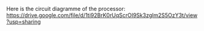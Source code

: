 Here is the circuit diagramme of the processor:
https://drive.google.com/file/d/1ti92BrK0rUqScrOI9Sk3zglm2S5OzY3t/view?usp=sharing 
